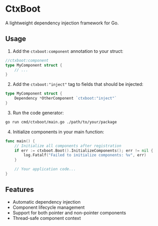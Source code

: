 # CtxBoot

A lightweight dependency injection framework for Go.

## Usage

1. Add the `ctxboot:component` annotation to your struct:

```go
//ctxboot:component
type MyComponent struct {
    // ...
}
```

2. Add the `ctxboot:"inject"` tag to fields that should be injected:

```go
type MyComponent struct {
    Dependency *OtherComponent `ctxboot:"inject"`
}
```

3. Run the code generator:

```bash
go run cmd/ctxboot/main.go ./path/to/your/package
```

4. Initialize components in your main function:

```go
func main() {
    // Initialize all components after registration
    if err := ctxboot.Boot().InitializeComponents(); err != nil {
        log.Fatalf("Failed to initialize components: %v", err)
    }

    // Your application code...
}
```

## Features

- Automatic dependency injection
- Component lifecycle management
- Support for both pointer and non-pointer components
- Thread-safe component context
